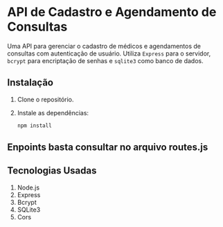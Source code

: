 # API de Cadastro e Agendamento de Consultas

Uma API para gerenciar o cadastro de médicos e agendamentos de consultas com autenticação de usuário. Utiliza `Express` para o servidor, `bcrypt` para encriptação de senhas e `sqlite3` como banco de dados.

## Instalação

1. Clone o repositório.
2. Instale as dependências:

   ```bash
   npm install
   ```

## Enpoints basta consultar no arquivo routes.js

## Tecnologias Usadas

1. Node.js
2. Express
3. Bcrypt
4. SQLite3
5. Cors
